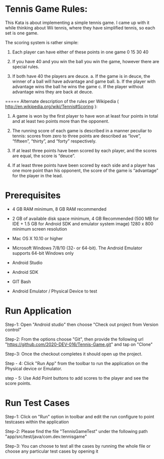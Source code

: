 # Tennis Game Rules:

This Kata is about implementing a simple tennis game.
I came up with it while thinking about Wii tennis, where they have simplified tennis, so each set is one game.

The scoring system is rather simple:

1. Each player can have either of these points in one game 0 15 30 40

2. If you have 40 and you win the ball you win the game, however there are special rules.

3. If both have 40 the players are deuce.
a. If the game is in deuce, the winner of a ball will have advantage and game ball.
b. If the player with advantage wins the ball he wins the game
c. If the player without advantage wins they are back at deuce.

===== Alternate description of the rules per Wikipedia ( http://en.wikipedia.org/wiki/Tennis#Scoring ):

1.  A game is won by the first player to have won at least four points in total and at least
    two points more than the opponent.

2.  The running score of each game is described in a manner peculiar to tennis:
    scores from zero to three points are described as “love”, “fifteen”, “thirty”, and “forty” respectively.

3.  If at least three points have been scored by each player, and the scores are equal, the score is “deuce”.

4.  If at least three points have been scored by each side and a player has one more point than his opponent,
    the score of the game is “advantage” for the player in the lead.
    
    
# Prerequisites
- 4 GB RAM minimum, 8 GB RAM recommended

- 2 GB of available disk space minimum, 4 GB Recommended (500 MB for IDE + 1.5 GB for Android SDK and emulator system image)
1280 x 800 minimum screen resolution

- Mac OS X 10.10 or higher

- Microsoft Windows 7/8/10 (32- or 64-bit). The Android Emulator supports 64-bit Windows only

- Android Studio

- Android SDK

- GIT Bash

- Android Emulator / Physical Device to test

# Run Application
Step-1: Open "Android studio" then choose "Check out project from Version control"

Step-2: From the options choose "Git", then provide the following url "https://github.com/2020-DEV-016/Tennis-Game.git" and tap on "Clone"

Step-3: Once the checkout completes it should open up the project.

Step - 4: Click "Run App" from the toolbar to run the application on the Physical device or Emulator.

step - 5: Use Add Point buttons to add scores to the player and see the score points.

# Run Test Cases
Step-1: Click on "Run" option in toolbar and edit the run configure to point testcases within the application

Step-2: Please find the file "TennisGameTest" under the following path "app/src/test/java/com.dev.tennisgame"

Step-3: You can choose to test all the cases by running the whole file or choose any particular test cases by opening it
